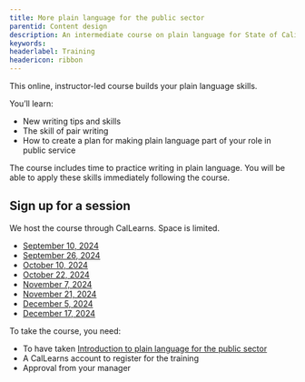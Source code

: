 ```yaml
---
title: More plain language for the public sector
parentid: Content design
description: An intermediate course on plain language for State of California staff
keywords: 
headerlabel: Training
headericon: ribbon
---
```


<p class="text-lead">This online, instructor-led course builds your plain language skills.</p>

You’ll learn: 

* New writing tips and skills
* The skill of pair writing
* How to create a plan for making plain language part of your role in public service

The course includes time to practice writing in plain language. You will be able to apply these skills immediately following the course.

## Sign up for a session

We host the course through CalLearns. Space is limited.

* [September 10, 2024](https://calhr.geniussis.com/Registration.aspx?AID=4239)
* [September 26, 2024](https://calhr.geniussis.com/Registration.aspx?AID=4240)
* [October 10, 2024](https://calhr.geniussis.com/Registration.aspx?AID=4241)
* [October 22, 2024](https://calhr.geniussis.com/Registration.aspx?AID=4242)
* [November 7, 2024](https://calhr.geniussis.com/Registration.aspx?AID=4243)
* [November 21, 2024](https://calhr.geniussis.com/Registration.aspx?AID=4244)
* [December 5, 2024](https://calhr.geniussis.com/Registration.aspx?AID=4245)
* [December 17, 2024](https://calhr.geniussis.com/Registration.aspx?AID=4246)

To take the course, you need:

* To have taken [Introduction to plain language for the public sector](/content-design/introduction-plain-language-public-sector/)
* A CalLearns account to register for the training
* Approval from your manager
